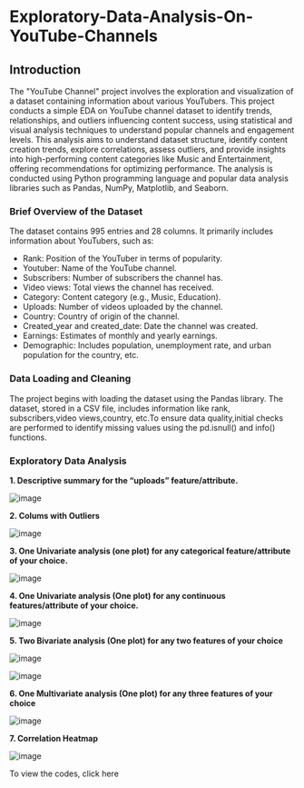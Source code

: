 # Exploratory-Data-Analysis-On-YouTube-Channels

## Introduction
The "YouTube Channel" project involves the exploration and visualization of a dataset containing information about various YouTubers. This project conducts a simple EDA on YouTube channel dataset to identify trends, relationships, and outliers influencing content success, using statistical and visual analysis techniques to understand popular channels and engagement levels. This analysis aims to understand dataset structure, identify content creation trends, explore correlations, assess outliers, and provide insights into high-performing content categories like Music and Entertainment, offering recommendations for optimizing performance. The analysis is conducted using Python programming language and popular data analysis libraries such as Pandas, NumPy, Matplotlib, and Seaborn.

### Brief Overview of the Dataset
The dataset contains 995 entries and 28 columns. It primarily includes information about YouTubers, such as:
- Rank: Position of the YouTuber in terms of popularity.
- Youtuber: Name of the YouTube channel.
- Subscribers: Number of subscribers the channel has.
- Video views: Total views the channel has received.
- Category: Content category (e.g., Music, Education).
- Uploads: Number of videos uploaded by the channel.
- Country: Country of origin of the channel.
- Created_year and created_date: Date the channel was created.
- Earnings: Estimates of monthly and yearly earnings.
- Demographic: Includes population, unemployment rate, and urban population for the country, etc.

### Data Loading and Cleaning
The project begins with loading the dataset using the Pandas library. The dataset, stored in a CSV file, includes information like rank, subscribers,video views,country, etc.To ensure data quality,initial checks are performed to identify missing values using the pd.isnull() and info() functions.

### Exploratory Data Analysis
**1.	Descriptive summary for the “uploads” feature/attribute.**

![image](https://github.com/user-attachments/assets/e4eae4cb-9f4c-48ca-a4f9-1362b1497715)

**2. Colums with Outliers**

![image](https://github.com/user-attachments/assets/6d5dc32c-5872-4336-ab3c-3b6b5ec3cd1a)


**3. One Univariate analysis (one plot) for any categorical feature/attribute of your choice.**

![image](https://github.com/user-attachments/assets/5517b8df-bdbc-4f27-b789-cfcf04145634)

**4. One Univariate analysis (One plot) for any continuous features/attribute of your choice.**

![image](https://github.com/user-attachments/assets/00c69ed7-75ce-442f-b688-48bf1ffd8337)

**5. Two Bivariate analysis (One plot) for any two features of your choice**

![image](https://github.com/user-attachments/assets/4f87bd0b-19a5-491d-b4f0-8477e59e0616)

![image](https://github.com/user-attachments/assets/1f91bcb4-5b33-4f1f-af3e-b6e967342ded)

**6. One Multivariate analysis (One plot) for any three features of your choice**

![image](https://github.com/user-attachments/assets/b05c4fb1-6d30-45ed-88ae-4ef9ba3f65eb)

**7. Correlation Heatmap**

![image](https://github.com/user-attachments/assets/3297b667-74b1-40e0-a610-962faba77e13)


To view the codes, click here[](https://colab.research.google.com/drive/1Bh1DRK83T6iuM5uxw6-2zTHcylvC3rBr?usp=sharing)




